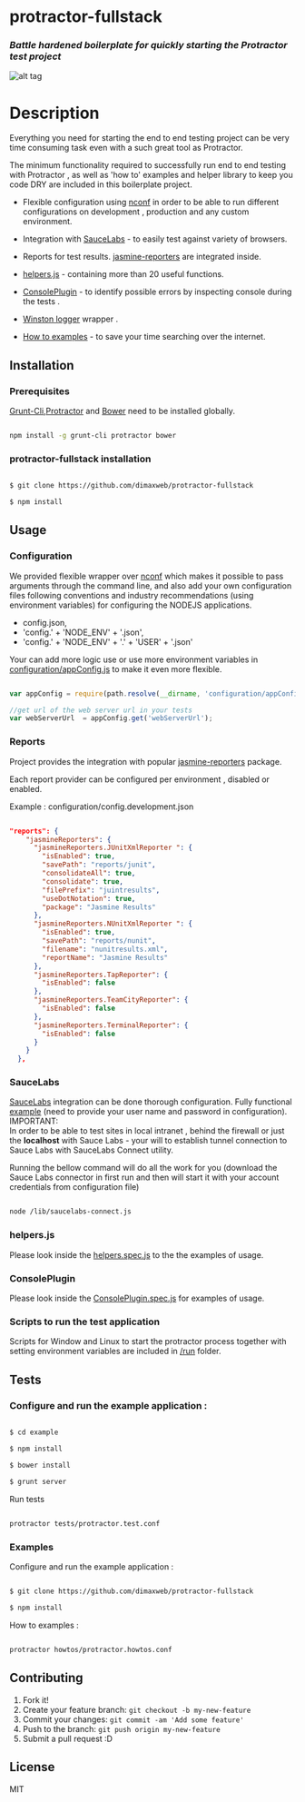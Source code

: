 # protractor-fullstack

### *Battle hardened boilerplate for quickly starting the Protractor test project*

![alt tag](https://github.com/dimaxweb/protractor-fullstack/blob/master/protractor-fullstack.jpg)


# Description

Everything you need for starting the end to end testing project can be very time consuming task even with a such great tool as Protractor.
 

The minimum functionality required to successfully run end to end testing with Protractor , as well as 'how to' examples and helper library to keep you code DRY 
are included in this  boilerplate project.

*   Flexible configuration using [nconf](https://github.com/indexzero/nconf) in order to be able to run different configurations on development , production and any custom environment. 

*   Integration with [SauceLabs](https://saucelabs.com)  - to easily test against variety of browsers.
  
*   Reports for test results. [jasmine-reporters](https://github.com/larrymyers/jasmine-reporters) are integrated inside.
 
*   [helpers.js](/lib/util/helpers.js) - containing more than 20 useful functions. 
 
*   [ConsolePlugin](/lib/util/ConsolePlugin.js) - to identify possible errors by inspecting console during the tests .

*   [Winston logger](https://github.com/winstonjs/winston) wrapper .

*   [How to examples](/howtos)   - to save your time searching over the internet.
  
## Installation

### Prerequisites
[Grunt-Cli](https://github.com/gruntjs/grunt-cli),[Protractor](https://github.com/angular/protractor) and [Bower](http://bower.io) need to be installed globally.

``` sh 

npm install -g grunt-cli protractor bower

```

### protractor-fullstack installation

```sh

$ git clone https://github.com/dimaxweb/protractor-fullstack

$ npm install

```


## Usage

### Configuration

We provided flexible wrapper over [nconf](https://github.com/indexzero/nconf) which makes it possible to pass arguments through the command line,
and also add your own configuration files following conventions and industry recommendations (using environment variables)
for configuring the NODEJS applications.
 
+  config.json,
+ 'config.' + 'NODE_ENV' + '.json',
+ 'config.' + 'NODE_ENV' + '.' + 'USER' + '.json'
 

Your can add more logic use or use more environment variables in  [configuration/appConfig.js](configuration/appConfig.js) 
to make it even more flexible.  
 
```js

var appConfig = require(path.resolve(__dirname, 'configuration/appConfig.js'));

//get url of the web server url in your tests
var webServerUrl  = appConfig.get('webServerUrl');

```


### Reports

Project provides the integration with popular [jasmine-reporters](https://github.com/larrymyers/jasmine-reporters) package.  

Each report provider can be configured per environment , disabled or enabled.
 
Example : 
configuration/config.development.json 

```json

"reports": {
    "jasmineReporters": {
      "jasmineReporters.JUnitXmlReporter ": {
        "isEnabled": true,
        "savePath": "reports/junit",
        "consolidateAll": true,
        "consolidate": true,
        "filePrefix": "juintresults",
        "useDotNotation": true,
        "package": "Jasmine Results"
      },
      "jasmineReporters.NUnitXmlReporter ": {
        "isEnabled": true,
        "savePath": "reports/nunit",
        "filename": "nunitresults.xml",
        "reportName": "Jasmine Results"
      },
      "jasmineReporters.TapReporter": {
        "isEnabled": false
      },
      "jasmineReporters.TeamCityReporter": {
        "isEnabled": false
      },
      "jasmineReporters.TerminalReporter": {
        "isEnabled": false
      }
    }
  },

```

### SauceLabs

[SauceLabs](https://saucelabs.com) integration can be done thorough configuration.
Fully functional [example](configuration/config.saucelabs.json) (need to provide your user name and password in configuration).   
IMPORTANT:  
In order to be able to test sites in local intranet , behind the firewall or just the **localhost** with Sauce Labs - your will to establish tunnel connection to Sauce Labs with
SauceLabs Connect utility. 

Running the bellow command will do all the work for you (download the Sauce Labs connector in first run and then will start it with your account credentials from configuration file) 

```sh

node /lib/saucelabs-connect.js

```  



### helpers.js
Please look inside the [helpers.spec.js](test/logic/helpers.spec.js) to the the examples of usage.

### ConsolePlugin
Please look inside the [ConsolePlugin.spec.js](test/logic/ConsolePlugin.spec.js) for examples of usage.


### Scripts to run the test application
Scripts for Window and Linux to start the protractor process together with setting environment variables are included in
[/run](/run) folder. 
 


## Tests

### Configure and run the example application :

```sh

$ cd example

$ npm install

$ bower install
 
$ grunt server 

```

Run tests

```sh

protractor tests/protractor.test.conf

```

### Examples

Configure and run the example application :

```sh

$ git clone https://github.com/dimaxweb/protractor-fullstack

$ npm install

```

How to examples :

```sh

protractor howtos/protractor.howtos.conf

```


## Contributing

1. Fork it!
2. Create your feature branch: `git checkout -b my-new-feature`
3. Commit your changes: `git commit -am 'Add some feature'`
4. Push to the branch: `git push origin my-new-feature`
5. Submit a pull request :D



## License
MIT
